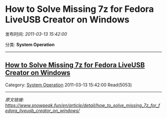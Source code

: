 # How to Solve Missing 7z for Fedora LiveUSB Creator on Windows

发布时间: *2011-03-13 15:42:00*

分类: __System Operation__

---------

## [How to Solve Missing 7z for Fedora LiveUSB Creator on Windows](/en/article/detail/how_to_solve_missing_7z_for_fedora_liveusb_creator_on_windows/)

Category: [System Operation](/en/article/category/system_operation/) 2011-03-13 15:42:00 Read(5053)


---
*原文链接: https://www.snowpeak.fun/en/article/detail/how_to_solve_missing_7z_for_fedora_liveusb_creator_on_windows/*
